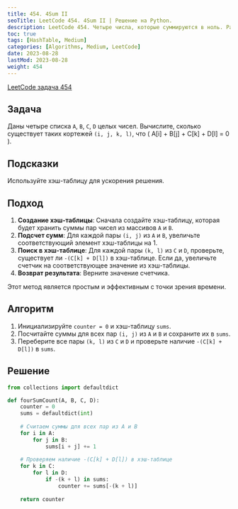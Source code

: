 ```yaml
---
title: 454. 4Sum II
seoTitle: LeetCode 454. 4Sum II | Решение на Python.
description: LeetCode 454. Четыре числа, которые суммируются в ноль. Разбор задачи.
toc: true
tags: [HashTable, Medium]
categories: [Algorithms, Medium, LeetCode]
date: 2023-08-28
lastMod: 2023-08-28
weight: 454
---
```


[LeetCode задача 454](<https://leetcode.com/problems/4sum-ii/>)

## Задача

Даны четыре списка `A`, `B`, `C`, `D` целых чисел. Вычислите, сколько существует таких кортежей `(i, j, k, l)`, что \( A[i] + B[j] + C[k] + D[l] = 0 \).

## Подсказки

Используйте хэш-таблицу для ускорения решения.

## Подход

1. **Создание хэш-таблицы**: Сначала создайте хэш-таблицу, которая будет хранить суммы пар чисел из массивов `A` и `B`.
2. **Подсчет сумм**: Для каждой пары `(i, j)` из `A` и `B`, увеличьте соответствующий элемент хэш-таблицы на 1.
3. **Поиск в хэш-таблице**: Для каждой пары `(k, l)` из `C` и `D`, проверьте, существует ли `-(C[k] + D[l])` в хэш-таблице. Если да, увеличьте счетчик на соответствующее значение из хэш-таблицы.
4. **Возврат результата**: Верните значение счетчика.

Этот метод является простым и эффективным с точки зрения времени.

## Алгоритм

1. Инициализируйте `counter = 0` и хэш-таблицу `sums`.
2. Посчитайте суммы для всех пар `(i, j)` из `A` и `B` и сохраните их в `sums`.
3. Переберите все пары `(k, l)` из `C` и `D` и проверьте наличие `-(C[k] + D[l])` в `sums`.

## Решение

```python
from collections import defaultdict

def fourSumCount(A, B, C, D):
    counter = 0
    sums = defaultdict(int)
    
    # Считаем суммы для всех пар из A и B
    for i in A:
        for j in B:
            sums[i + j] += 1
            
    # Проверяем наличие -(C[k] + D[l]) в хэш-таблице
    for k in C:
        for l in D:
            if -(k + l) in sums:
                counter += sums[-(k + l)]
                
    return counter
```
